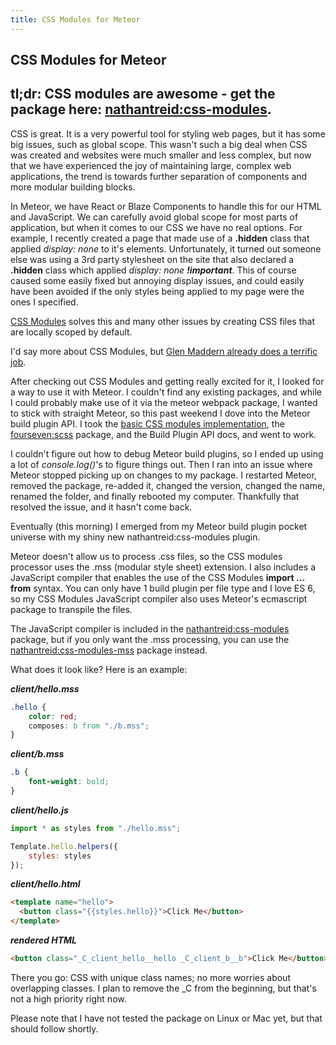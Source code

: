 ```yaml
---
title: CSS Modules for Meteor
---
```


CSS Modules for Meteor
---
tl;dr: CSS modules are awesome - get the package here: [nathantreid:css-modules](https://atmospherejs.com/nathantreid/css-modules).
-
CSS is great. It is a very powerful tool for styling web pages, but it has some big issues, such as global scope.
This wasn't such a big deal when CSS was created and websites were much smaller and less complex, but now that we have experienced the joy of maintaining large, complex web applications, the trend is towards further separation of components and more modular building blocks.

In Meteor, we have React or Blaze Components to handle this for our HTML and JavaScript. We can carefully avoid global scope for most parts of application, but when it comes to our CSS we have no real options.
For example, I recently created a page that made use of a **.hidden** class that applied *display: none* to it's elements.
Unfortunately, it turned out someone else was using a 3rd party stylesheet on the site that also declared a **.hidden** class which applied *display: none **!important***.
This of course caused some easily fixed but annoying display issues, and could easily have been avoided if the only styles being applied to my page were the ones I specified.

[CSS Modules](https://github.com/css-modules/css-modules) solves this and many other issues by creating CSS files that are locally scoped by default.

I'd say more about CSS Modules, but [Glen Maddern already does a terrific job](http://glenmaddern.com/articles/css-modules).

After checking out CSS Modules and getting really excited for it, I looked for a way to use it with Meteor. I couldn't find any existing packages, and while I could probably make use of it via the meteor webpack package, I wanted to stick with straight Meteor, so this past weekend I dove into the Meteor build plugin API.
I took the [basic CSS modules implementation](https://github.com/css-modules/css-modules-loader-core), the [fourseven:scss](https://atmospherejs.com/fourseven/scss) package, and the Build Plugin API docs, and went to work.

I couldn't figure out how to debug Meteor build plugins, so I ended up using a lot of *console.log()*'s to figure things out. Then I ran into an issue where Meteor stopped picking up on changes to my package. I restarted Meteor, removed the package, re-added it, changed the version, changed the name, renamed the folder, and finally rebooted my computer. Thankfully that resolved the issue, and it hasn't come back.

Eventually (this morning) I emerged from my Meteor build plugin pocket universe with my shiny new nathantreid:css-modules plugin.

Meteor doesn't allow us to process .css files, so the CSS modules processor uses the .mss (modular style sheet) extension.
I also includes a JavaScript compiler that enables the use of the CSS Modules **import ... from** syntax. You can only have 1 build plugin per file type and I love ES 6, so my CSS Modules JavaScript compiler also uses Meteor's ecmascript package to transpile the files.

The JavaScript compiler is included in the [nathantreid:css-modules](https://atmospherejs.com/nathantreid/css-modules) package, but if you only want the .mss processing, you can use the
[nathantreid:css-modules-mss](https://atmospherejs.com/nathantreid/css-modules-mss) package instead.

What does it look like? Here is an example:

***client/hello.mss***

``` css
.hello {
    color: red;
    composes: b from "./b.mss";
}
```

***client/b.mss***

``` css
.b {
    font-weight: bold;
}
```

***client/hello.js***

``` javascript
import * as styles from "./hello.mss";

Template.hello.helpers({
    styles: styles
});
```

***client/hello.html***

``` html
<template name="hello">
  <button class="{{styles.hello}}">Click Me</button>
</template>
```

***rendered HTML***

``` html
<button class="_C_client_hello__hello _C_client_b__b">Click Me</button>
```

There you go: CSS with unique class names; no more worries about overlapping classes.
I plan to remove the _C from the beginning, but that's not a high priority right now.

Please note that I have not tested the package on Linux or Mac yet, but that should follow shortly.

